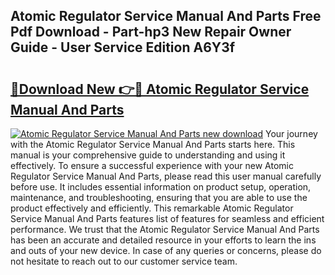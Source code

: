 ## Atomic Regulator Service Manual And Parts Free Pdf Download - Part-hp3 New Repair Owner Guide - User Service Edition A6Y3f

# <h2><a href="http://bc67983.oget.top/?id=Atomic+Regulator+Service+Manual+And+Parts">🔗Download New 👉🔴 Atomic Regulator Service Manual And Parts</a></h2>

[![Atomic Regulator Service Manual And Parts new download](https://i.imgur.com/5g1atiW.png)](http://bc67983.oget.top/?id=Atomic+Regulator+Service+Manual+And+Parts)
Your journey with the Atomic Regulator Service Manual And Parts starts here. This manual is your comprehensive guide to understanding and using it effectively. To ensure a successful experience with your new Atomic Regulator Service Manual And Parts, please read this user manual carefully before use. It includes essential information on product setup, operation, maintenance, and troubleshooting, ensuring that you are able to use the product effectively and efficiently. This remarkable Atomic Regulator Service Manual And Parts features list of features for seamless and efficient performance. We trust that the Atomic Regulator Service Manual And Parts has been an accurate and detailed resource in your efforts to learn the ins and outs of your new device. In case of any queries or concerns, please do not hesitate to reach out to our customer service team.

